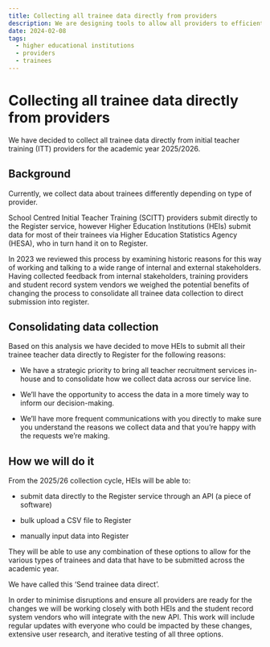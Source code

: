 ```yaml
---
title: Collecting all trainee data directly from providers
description: We are designing tools to allow all providers to efficiently provide information about their trainee teachers directly to the Department of Education
date: 2024-02-08
tags:
  - higher educational institutions
  - providers
  - trainees
---
```


# Collecting all trainee data directly from providers



We have decided to collect all trainee data directly from initial teacher training (ITT) providers for the academic year 2025/2026.

## Background

Currently, we collect data about trainees differently depending on type of provider.

School Centred Initial Teacher Training (SCITT) providers submit directly to the Register service, however Higher Education Institutions (HEIs) submit data for most of their trainees via Higher Education Statistics Agency (HESA), who in turn hand it on to Register.

In 2023 we reviewed this process by examining historic reasons for this way of working and talking to a wide range of internal and external stakeholders. Having collected feedback from internal stakeholders, training providers and student record system vendors we weighed the potential benefits of changing the process to consolidate all trainee data collection to direct submission into register.

## Consolidating data collection

Based on this analysis we have decided to move HEIs to submit all their trainee teacher data directly to Register for the following reasons:

- We have a strategic priority to bring all teacher recruitment services in-house and to consolidate how we collect data across our service line.

- We’ll have the opportunity to access the data in a more timely way to inform our decision-making.

- We’ll have more frequent communications with you directly to make sure you understand the reasons we collect data and that you’re happy with the requests we’re making.

## How we will do it

From the 2025/26 collection cycle, HEIs will be able to:

- submit data directly to the Register service through an API (a piece of software)

- bulk upload a CSV file to Register

- manually  input data into Register

They will be able to use any combination of these options to allow for the various types of trainees and data that have to be submitted across the academic year.

We have called this ‘Send trainee data direct’.

In order to minimise disruptions and ensure all providers are ready for the changes we will be working closely with both HEIs and the student record system vendors who will integrate with the new API.  This work will include regular updates with everyone who could be impacted by these changes, extensive user research, and iterative testing of all three options.
